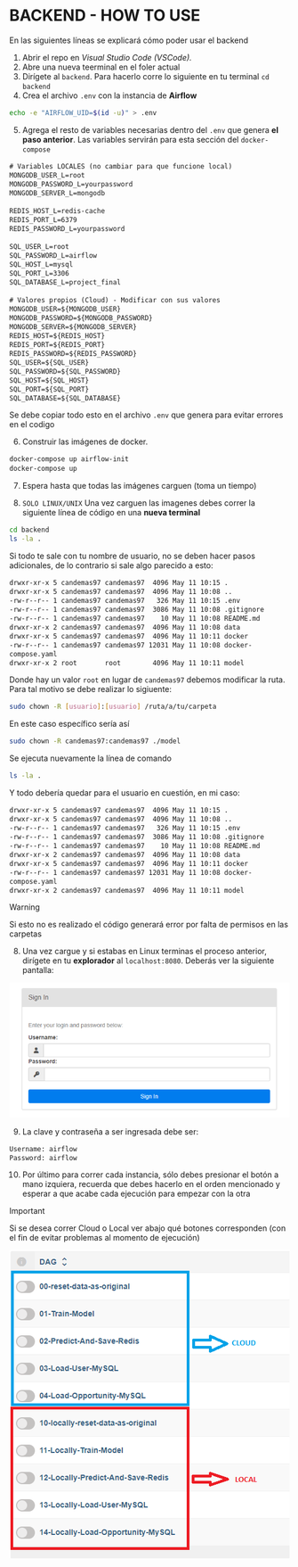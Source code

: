 # BACKEND - HOW TO USE

En las siguientes líneas se explicará cómo poder usar el backend

1. Abrir el repo en _Visual Studio Code (VSCode)._
2. Abre una nueva teerminal en el foler actual
3. Dirígete al `backend`. Para hacerlo corre lo siguiente en tu terminal `cd backend`
4. Crea el archivo `.env` con la instancia de **Airflow**

```bash
echo -e "AIRFLOW_UID=$(id -u)" > .env
```

5. Agrega el resto de variables necesarias dentro del `.env` que genera **el paso anterior**. Las variables servirán para esta sección del `docker-compose`

```
# Variables LOCALES (no cambiar para que funcione local)
MONGODB_USER_L=root
MONGODB_PASSWORD_L=yourpassword
MONGODB_SERVER_L=mongodb

REDIS_HOST_L=redis-cache
REDIS_PORT_L=6379
REDIS_PASSWORD_L=yourpassword

SQL_USER_L=root
SQL_PASSWORD_L=airflow
SQL_HOST_L=mysql
SQL_PORT_L=3306
SQL_DATABASE_L=project_final

# Valores propios (Cloud) - Modificar con sus valores
MONGODB_USER=${MONGODB_USER}
MONGODB_PASSWORD=${MONGODB_PASSWORD}
MONGODB_SERVER=${MONGODB_SERVER}
REDIS_HOST=${REDIS_HOST}
REDIS_PORT=${REDIS_PORT}
REDIS_PASSWORD=${REDIS_PASSWORD}
SQL_USER=${SQL_USER}
SQL_PASSWORD=${SQL_PASSWORD}
SQL_HOST=${SQL_HOST}
SQL_PORT=${SQL_PORT}
SQL_DATABASE=${SQL_DATABASE}
```

Se debe copiar todo esto en el archivo `.env` que genera para evitar errores en el codigo

6. Construir las imágenes de docker.

```bash
docker-compose up airflow-init
docker-compose up
```

7. Espera hasta que todas las imágenes carguen (toma un tiempo)

8. `SOLO LINUX/UNIX` Una vez carguen las imagenes debes correr la siguiente línea de código en una **nueva terminal**

```bash
cd backend
ls -la .
```

Si todo te sale con tu nombre de usuario, no se deben hacer pasos adicionales, de lo contrario si sale algo parecido a esto:

```
drwxr-xr-x 5 candemas97 candemas97  4096 May 11 10:15 .
drwxr-xr-x 5 candemas97 candemas97  4096 May 11 10:08 ..
-rw-r--r-- 1 candemas97 candemas97   326 May 11 10:15 .env
-rw-r--r-- 1 candemas97 candemas97  3086 May 11 10:08 .gitignore
-rw-r--r-- 1 candemas97 candemas97    10 May 11 10:08 README.md
drwxr-xr-x 2 candemas97 candemas97  4096 May 11 10:08 data
drwxr-xr-x 5 candemas97 candemas97  4096 May 11 10:11 docker
-rw-r--r-- 1 candemas97 candemas97 12031 May 11 10:08 docker-compose.yaml
drwxr-xr-x 2 root       root        4096 May 11 10:11 model
```

Donde hay un valor `root` en lugar de `candemas97` debemos modificar la ruta. Para tal motivo se debe realizar lo sigiuente:

```bash
sudo chown -R [usuario]:[usuario] /ruta/a/tu/carpeta
```

En este caso específico sería así

```bash
sudo chown -R candemas97:candemas97 ./model
```

Se ejecuta nuevamente la línea de comando

```bash
ls -la .
```

Y todo debería quedar para el usuario en cuestión, en mi caso:

```
drwxr-xr-x 5 candemas97 candemas97  4096 May 11 10:15 .
drwxr-xr-x 5 candemas97 candemas97  4096 May 11 10:08 ..
-rw-r--r-- 1 candemas97 candemas97   326 May 11 10:15 .env
-rw-r--r-- 1 candemas97 candemas97  3086 May 11 10:08 .gitignore
-rw-r--r-- 1 candemas97 candemas97    10 May 11 10:08 README.md
drwxr-xr-x 2 candemas97 candemas97  4096 May 11 10:08 data
drwxr-xr-x 5 candemas97 candemas97  4096 May 11 10:11 docker
-rw-r--r-- 1 candemas97 candemas97 12031 May 11 10:08 docker-compose.yaml
drwxr-xr-x 2 candemas97 candemas97  4096 May 11 10:11 model
```
> [!WARNING]
> 
> Si esto no es realizado el código generará error por falta de permisos en las carpetas

8. Una vez cargue y si estabas en Linux terminas el proceso anterior, dirígete en tu **explorador** al `localhost:8080`. Deberás ver la siguiente pantalla:

![image](./images/image.png)

9. La clave y contraseña a ser ingresada debe ser:

```
Username: airflow
Password: airflow
```

10. Por último para correr cada instancia, sólo debes presionar el botón a mano izquiera, recuerda que debes hacerlo en el orden mencionado y esperar a que acabe cada ejecución para empezar con la otra 

> [!IMPORTANT]
> 
> Si se desea correr Cloud o Local ver abajo qué botones corresponden (con el fin de evitar problemas al momento de ejecución)

![image 2](./images/image2.png)
